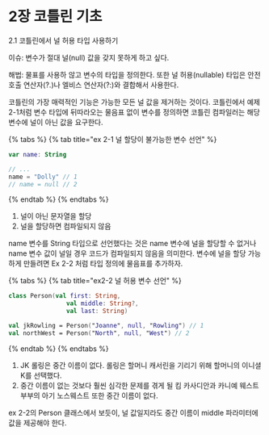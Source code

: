 # 2장 코틀린 기초

2.1 코틀린에서 널 허용 타입 사용하기

이슈: 변수가 절대 널\(null\) 값을 갖지 못하게 하고 싶다.

해법: 물표를 사용하 않고 변수의 타입을 정의한다. 또한 널 허용\(nullable\) 타입은 안전 호출 연산자\(?.\)나 엘비스 연산자\(?:\)와 결합해서 사용한다.

코틀린의 가장 매력적인 기능은 가능한 모든 널 값을 제거하는 것이다. 코틀린에서 예제 2-1처럼 변수 타입에 뒤따라오는 물음표 없이 변수를 정의하면 코틀린 컴파일러는 해당 변수에 널이 아닌 값을 요구한다.

{% tabs %}
{% tab title="ex 2-1 널 할당이 불가능한 변수 선언" %}
```kotlin
var name: String

// ...
name = "Dolly" // 1
// name = null // 2
```
{% endtab %}
{% endtabs %}

1. 널이 아닌 문자열을 할당
2. 널을 할당하면 컴파일되지 않음

name 변수를 String 타입으로 선언했다는 것은 name 변수에 널을 할당할 수 없거나 name 변수 값이 널일 경우 코드가 컴파일되지 않음을 의미한다. 변수에 널을 할당 가능하게 만들려면 Ex 2-2 처럼 타입 정의에 물음표를 추가하자.

{% tabs %}
{% tab title="ex2-2 널 허용 변수 선언" %}
```kotlin
class Person(val first: String,
                val middle: String?,
                val last: String)

val jkRowling = Person("Joanne", null, "Rowling") // 1
val northWest = Person("North", null, "West") // 2
```
{% endtab %}
{% endtabs %}

1. JK 롤링은 중간 이름이 없다. 롤링은 할머니 캐서린을 기리기 위해 할머니의 이니셜 K를 선택했다.
2. 중간 이름이 없는 것보다 훨씬 심각한 문제를 겪게 될 킴 카사디안과 카니예 웨스트 부부의 아기 노스웨스트 또한 중간 이름이 없다.

ex 2-2의 Person 클래스에서 보듯이, 널 값일지라도 중간 이름이 middle 파라미터에 값을 제공해야 한다.



